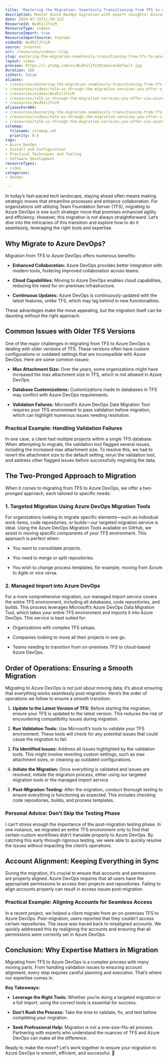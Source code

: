 ```yaml
---
title: 'Mastering the Migration: Seamlessly Transitioning from TFS to Azure DevOps'
description: Master Azure DevOps migration with expert insights! Discover pitfalls, best practices, and strategies for a seamless transition. Perfect for IT and DevOps teams!
date: 2024-07-31T11:58:11Z
ResourceId: Wvdh1lJfcLM
ResourceType: videos
ResourceImport: true
ResourceImportSource: Youtube
videoId: Wvdh1lJfcLM
source: internal
url: /resources/videos/:slug
slug: mastering-the-migration-seamlessly-transitioning-from-tfs-to-azure-devops
layout: video
preview: https://i.ytimg.com/vi/Wvdh1lJfcLM/maxresdefault.jpg
duration: 188
isShort: false
aliases:
- /resources/mastering-the-migration-seamlessly-transitioning-from-tfs-to-azure-devops
- /resources/videos/talk-us-through-the-migration-services-you-offer-via-azure-devops
- /resources/videos/Wvdh1lJfcLM
- /resources/talk-us-through-the-migration-services-you-offer-via-azure-devops
- /resources/Wvdh1lJfcLM
aliasesFor404:
- /resources/mastering-the-migration-seamlessly-transitioning-from-tfs-to-azure-devops
- /resources/videos/talk-us-through-the-migration-services-you-offer-via-azure-devops
- /resources/talk-us-through-the-migration-services-you-offer-via-azure-devops
sitemap:
  filename: sitemap.xml
  priority: 0.6
tags:
- Azure DevOps
- Install and Configuration
- Practical Techniques and Tooling
- Software Development
resourceTypes:
- video
categories:
- DevOps

---
```

In today’s fast-paced tech landscape, staying ahead often means making strategic moves that streamline processes and enhance collaboration. For organizations still utilizing Team Foundation Server (TFS), migrating to Azure DevOps is one such strategic move that promises enhanced agility and efficiency. However, this migration is not always straightforward. Let’s dive into the intricacies of this transition and explore how to do it seamlessly, leveraging the right tools and expertise.

## **Why Migrate to Azure DevOps?**

Migration from TFS to Azure DevOps offers numerous benefits:

- **Enhanced Collaboration:** Azure DevOps provides better integration with modern tools, fostering improved collaboration across teams.

- **Cloud Capabilities:** Moving to Azure DevOps enables cloud capabilities, reducing the need for on-premises infrastructure.

- **Continuous Updates:** Azure DevOps is continuously updated with the latest features, unlike TFS, which may lag behind in new functionalities.

These advantages make the move appealing, but the migration itself can be daunting without the right approach.

## **Common Issues with Older TFS Versions**

One of the major challenges in migrating from TFS to Azure DevOps is dealing with older versions of TFS. These versions often have custom configurations or outdated settings that are incompatible with Azure DevOps. Here are some common issues:

- **Max Attachment Size:** Over the years, some organizations might have increased the max attachment size in TFS, which is not allowed in Azure DevOps.

- **Database Customizations:** Customizations made to databases in TFS may conflict with Azure DevOps requirements.

- **Validation Failures:** Microsoft’s Azure DevOps Data Migration Tool requires your TFS environment to pass validation before migration, which can highlight numerous issues needing resolution.

### **Practical Example: Handling Validation Failures**

In one case, a client had multiple projects within a single TFS database. When attempting to migrate, the validation tool flagged several issues, including the increased max attachment size. To resolve this, we had to revert the attachment size to the default setting, rerun the validation tool, and address other flagged issues before successfully migrating the data.

## **The Two-Pronged Approach to Migration**

When it comes to migrating from TFS to Azure DevOps, we offer a two-pronged approach, each tailored to specific needs:

### **1\. Targeted Migration Using Azure DevOps Migration Tools**

For organizations looking to migrate specific elements—such as individual work items, code repositories, or builds—our targeted migration service is ideal. Using the Azure DevOps Migration Tools available on GitHub, we assist in moving specific components of your TFS environment. This approach is perfect when:

- You want to consolidate projects.

- You need to merge or split repositories.

- You wish to change process templates, for example, moving from Scrum to Agile or vice versa.

### **2\. Managed Import into Azure DevOps**

For a more comprehensive migration, our managed import service covers the entire TFS environment, including all databases, code repositories, and builds. This process leverages Microsoft’s Azure DevOps Data Migration Tool, which takes your entire TFS environment and imports it into Azure DevOps. This service is best suited for:

- Organizations with complex TFS setups.

- Companies looking to move all their projects in one go.

- Teams needing to transition from on-premises TFS to cloud-based Azure DevOps.

## **Order of Operations: Ensuring a Smooth Migration**

Migrating to Azure DevOps is not just about moving data; it’s about ensuring that everything works seamlessly post-migration. Here’s the order of operations we follow to ensure a smooth transition:

1. **Update to the Latest Version of TFS:** Before starting the migration, ensure your TFS is updated to the latest version. This reduces the risk of encountering compatibility issues during migration.

3. **Run Validation Tools:** Use Microsoft’s tools to validate your TFS environment. These tools will check for any potential issues that could cause the migration to fail.

5. **Fix Identified Issues:** Address all issues highlighted by the validation tools. This might involve reverting custom settings, such as max attachment sizes, or cleaning up outdated configurations.

7. **Initiate the Migration:** Once everything is validated and issues are resolved, initiate the migration process, either using our targeted migration tools or the managed import service.

9. **Post-Migration Testing:** After the migration, conduct thorough testing to ensure everything is functioning as expected. This includes checking code repositories, builds, and process templates.

### **Personal Advice: Don’t Skip the Testing Phase**

I can’t stress enough the importance of the post-migration testing phase. In one instance, we migrated an entire TFS environment only to find that certain custom workflows didn’t translate properly to Azure DevOps. By catching this early through rigorous testing, we were able to quickly resolve the issues without impacting the client’s operations.

## **Account Alignment: Keeping Everything in Sync**

During the migration, it’s crucial to ensure that accounts and permissions are properly aligned. Azure DevOps requires that all users have the appropriate permissions to access their projects and repositories. Failing to align accounts properly can result in access issues post-migration.

### **Practical Example: Aligning Accounts for Seamless Access**

In a recent project, we helped a client migrate from an on-premises TFS to Azure DevOps. Post-migration, users reported that they couldn’t access certain repositories. The issue was traced back to misaligned accounts. We quickly addressed this by realigning the accounts and ensuring that all permissions were correctly set in Azure DevOps.

## **Conclusion: Why Expertise Matters in Migration**

Migrating from TFS to Azure DevOps is a complex process with many moving parts. From handling validation issues to ensuring account alignment, every step requires careful planning and execution. That’s where our expertise comes in.

**Key Takeaways:**

- **Leverage the Right Tools:** Whether you’re doing a targeted migration or a full import, using the correct tools is essential for success.

- **Don’t Rush the Process:** Take the time to validate, fix, and test before completing your migration.

- **Seek Professional Help:** Migration is not a one-size-fits-all process. Partnering with experts who understand the nuances of TFS and Azure DevOps can make all the difference.

Ready to make the move? Let’s work together to ensure your migration to Azure DevOps is smooth, efficient, and successful. 🚀
